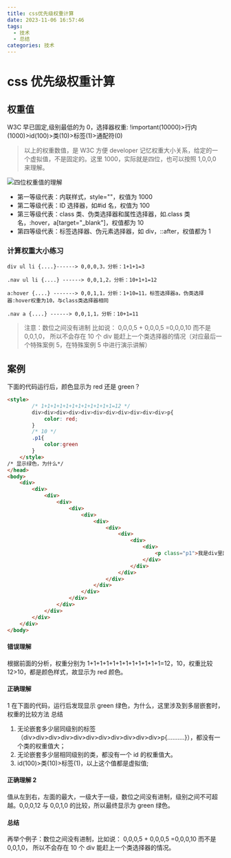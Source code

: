 ```yaml
---
title: css优先级权重计算
date: 2023-11-06 16:57:46
tags:
  - 技术
  - 总结
categories: 技术
---
```


# css 优先级权重计算

## 权重值

W3C 早已固定,级别最低的为 0，选择器权重: !important(10000)>行内(1000)>id(100)>类(10)>标签(1)>通配符(0)

> 以上的权重数值，是 W3C 方便 developer 记忆权重大小关系，给定的一个虚拟值，不是固定的。这里 1000，实际就是四位，也可以按照 1,0,0,0 来理解。

![四位权重值的理解](https://picx.zhimg.com/80/v2-5ca5303f128183fc7f262e7809fd4219_720w.webp?source=1940ef5c)

- 第一等级代表：内联样式，style=""，权值为 1000
- 第二等级代表：ID 选择器，如#id 名，权值为 100
- 第三等级代表：class 类、伪类选择器和属性选择器，如.class 类名，:hover，a[target="_blank"]，权值都为 10
- 第四等级代表：标签选择器、伪元素选择器，如 div，::after，权值都为 1

### 计算权重大小练习

```
div ul li {....}------> 0,0,0,3，分析：1+1+1=3

.nav ul li {....} ------> 0,0,1,2，分析：10+1+1=12

a:hover {....} -------> 0,0,1,1，分析：1+10=11，标签选择器a，伪类选择器:hover权重为10，与class类选择器相同

.nav a {....} ------> 0,0,1,1，分析：10+1=11
```

> 注意：数位之间没有进制 比如说： 0,0,0,5 + 0,0,0,5 =0,0,0,10 而不是 0,0,1,0， 所以不会存在 10 个 div 能赶上一个类选择器的情况（对应最后一个特殊案例 5，在特殊案例 5 中进行演示讲解）

## 案例

下面的代码运行后，颜色显示为 red 还是 green？

```html
<style>
        /* 1+1+1+1+1+1+1+1+1+1+1+1=12 */
        div>div>div>div>div>div>div>div>div>div>div>p{
            color: red;
        }
        /* 10 */
        .p1{
            color:green
        }
    </style>
/* 显示绿色，为什么*/
</head>
<body>
    <div>
        <div>
            <div>
                <div>
                    <div>
                        <div>
                            <div>
                                <div>
                                    <div>
                                        <div>
                                            <div>
                                                <p class="p1">我是div里面的p</p>
                                            </div>
                                        </div>
                                    </div>
                                </div>
                            </div>
                        </div>
                    </div>
                </div>
            </div>
        </div>
    </div>
</body>
```

#### 错误理解

根据前面的分析，权重分别为 1+1+1+1+1+1+1+1+1+1+1+1=12，10，权重比较 12>10，都是颜色样式，故显示为 red 颜色。

#### 正确理解

1 在下面的代码，运行后发现显示 green 绿色，为什么，这里涉及到多层嵌套时，权重的比较方法
总结

1. 无论嵌套多少层同级别的标签（div>div>div>div>div>div>div>div>div>div>div>p{..........}），都没有一个类的权重值大；
2. 无论嵌套多少层相同级别的类，都没有一个 id 的权重值大。
3. id(100)>类(10)>标签(1)，以上这个值都是虚拟值;

#### 正确理解 2

值从左到右，左面的最大，一级大于一级，数位之间没有进制，级别之间不可超越。0,0,0,12 与 0,0,1,0 的比较，所以最终显示为 green 绿色。

#### 总结

再举个例子：数位之间没有进制，比如说： 0,0,0,5 + 0,0,0,5 =0,0,0,10 而不是 0,0,1,0， 所以不会存在 10 个 div 能赶上一个类选择器的情况。

